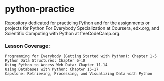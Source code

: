 # python-practice

Repository dedicated for practicing Python and for the assignments or projects for Python For Everybody Specialization at Coursera, edx.org, and Scientific Computing with Python at freeCodeCamp.org.

### Lesson Coverage:
    Programming for Everybody (Getting Started with Python): Chapter 1-5
    Python Data Structures: Chapter 6-10
    Using Python to Access Web Data: Chapter 11-14
    Using Databases with Python: Chapter 15-17
    Capstone: Retrieving, Processing, and Visualizing Data with Python